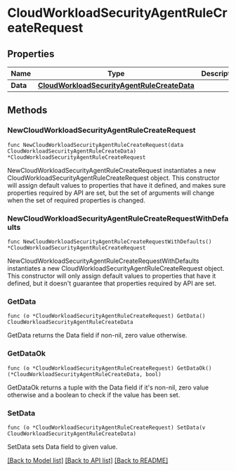 # CloudWorkloadSecurityAgentRuleCreateRequest

## Properties

| Name     | Type                                                                                        | Description | Notes |
| -------- | ------------------------------------------------------------------------------------------- | ----------- | ----- |
| **Data** | [**CloudWorkloadSecurityAgentRuleCreateData**](CloudWorkloadSecurityAgentRuleCreateData.md) |             |

## Methods

### NewCloudWorkloadSecurityAgentRuleCreateRequest

`func NewCloudWorkloadSecurityAgentRuleCreateRequest(data CloudWorkloadSecurityAgentRuleCreateData) *CloudWorkloadSecurityAgentRuleCreateRequest`

NewCloudWorkloadSecurityAgentRuleCreateRequest instantiates a new CloudWorkloadSecurityAgentRuleCreateRequest object.
This constructor will assign default values to properties that have it defined,
and makes sure properties required by API are set, but the set of arguments
will change when the set of required properties is changed.

### NewCloudWorkloadSecurityAgentRuleCreateRequestWithDefaults

`func NewCloudWorkloadSecurityAgentRuleCreateRequestWithDefaults() *CloudWorkloadSecurityAgentRuleCreateRequest`

NewCloudWorkloadSecurityAgentRuleCreateRequestWithDefaults instantiates a new CloudWorkloadSecurityAgentRuleCreateRequest object.
This constructor will only assign default values to properties that have it defined,
but it doesn't guarantee that properties required by API are set.

### GetData

`func (o *CloudWorkloadSecurityAgentRuleCreateRequest) GetData() CloudWorkloadSecurityAgentRuleCreateData`

GetData returns the Data field if non-nil, zero value otherwise.

### GetDataOk

`func (o *CloudWorkloadSecurityAgentRuleCreateRequest) GetDataOk() (*CloudWorkloadSecurityAgentRuleCreateData, bool)`

GetDataOk returns a tuple with the Data field if it's non-nil, zero value otherwise
and a boolean to check if the value has been set.

### SetData

`func (o *CloudWorkloadSecurityAgentRuleCreateRequest) SetData(v CloudWorkloadSecurityAgentRuleCreateData)`

SetData sets Data field to given value.

[[Back to Model list]](../README.md#documentation-for-models) [[Back to API list]](../README.md#documentation-for-api-endpoints) [[Back to README]](../README.md)

